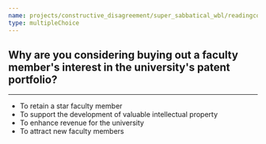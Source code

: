 ```yaml
---
name: projects/constructive_disagreement/super_sabbatical_wbl/readingcomp_provost_3.md
type: multipleChoice
---
```


## Why are you considering buying out a faculty member's interest in the university's patent portfolio?

---

- To retain a star faculty member
- To support the development of valuable intellectual property
- To enhance revenue for the university
- To attract new faculty members